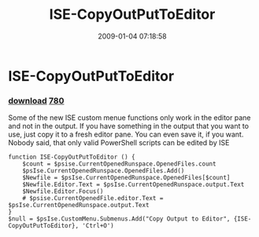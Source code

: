 ﻿---
pid:            779
parent:         0
children:       780
poster:         Bernd Kriszio
title:          ISE-CopyOutPutToEditor
date:           2009-01-04 07:18:58
description:    Some of the new ISE custom menue functions only work in the editor pane and not in the output. If you have something in the output that you want to use, just copy it to a fresh editor pane. You can even save it, if you want. Nobody said, that only valid PowerShell scripts can be edited by ISE
format:         posh
---

# ISE-CopyOutPutToEditor

### [download](779.ps1)  [780](780.md)

Some of the new ISE custom menue functions only work in the editor pane and not in the output. If you have something in the output that you want to use, just copy it to a fresh editor pane. You can even save it, if you want. Nobody said, that only valid PowerShell scripts can be edited by ISE

```posh
function ISE-CopyOutPutToEditor () {
    $count = $psise.CurrentOpenedRunspace.OpenedFiles.count
    $psIse.CurrentOpenedRunspace.OpenedFiles.Add()
    $Newfile = $psIse.CurrentOpenedRunspace.OpenedFiles[$count]
    $Newfile.Editor.Text = $psIse.CurrentOpenedRunspace.output.Text
    $Newfile.Editor.Focus()
    # $psise.CurrentOpenedFile.editor.Text = $psIse.CurrentOpenedRunspace.output.Text
}
$null = $psIse.CustomMenu.Submenus.Add("Copy Output to Editor", {ISE-CopyOutPutToEditor}, 'Ctrl+O')

```
